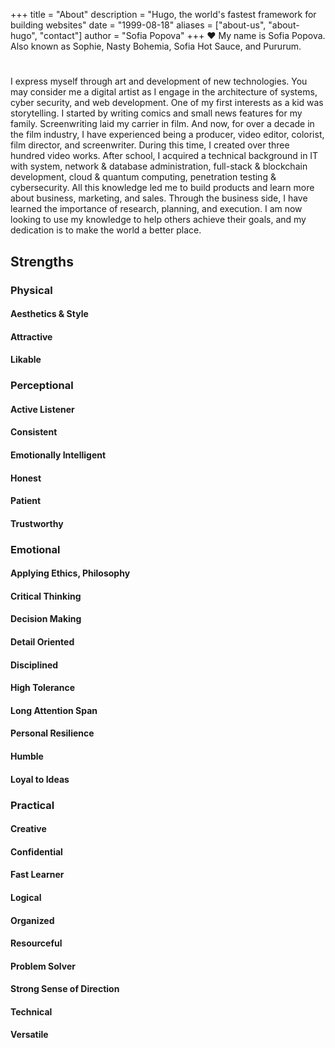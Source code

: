 +++
title = "About"
description = "Hugo, the world's fastest framework for building websites"
date = "1999-08-18"
aliases = ["about-us", "about-hugo", "contact"]
author = "Sofia Popova"
+++
:heart:
My name is Sofia Popova. Also known as Sophie, Nasty Bohemia, Sofia Hot Sauce, and Pururum.
#
I express myself through art and development of new technologies. You may consider me a digital artist as I engage in the architecture of systems, cyber security, and web development.
One of my first interests as a kid was storytelling. I started by writing comics and small news features for my family.
Screenwriting laid my carrier in film. And now, for over a decade in the film industry, I have experienced being a producer, video editor, colorist, film director, and screenwriter. During this time, I created over three hundred video works.
After school, I acquired a technical background in IT with system, network & database administration, full-stack & blockchain development, cloud & quantum computing, penetration testing & cybersecurity. All this knowledge led me to build products and learn more about business, marketing, and sales. Through the business side, I have learned the importance of research, planning, and execution. I am now looking to use my knowledge to help others achieve their goals, and my dedication is to make the world a better place.
## Strengths
### Physical
#### Aesthetics & Style
#### Attractive
#### Likable
### Perceptional
#### Active Listener
#### Consistent
#### Emotionally Intelligent
#### Honest
#### Patient
#### Trustworthy
### Emotional
#### Applying Ethics, Philosophy
#### Critical Thinking
#### Decision Making
#### Detail Oriented
#### Disciplined
#### High Tolerance
#### Long Attention Span
#### Personal Resilience
#### Humble
#### Loyal to Ideas
### Practical
#### Creative
#### Confidential
#### Fast Learner
#### Logical
#### Organized
#### Resourceful
#### Problem Solver
#### Strong Sense of Direction
#### Technical
#### Versatile
